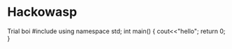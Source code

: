 # Hackowasp
Trial boi
#include<iostream>
  using namespace std;
  int main()
  {
  cout<<"hello";
  return 0;
  }
